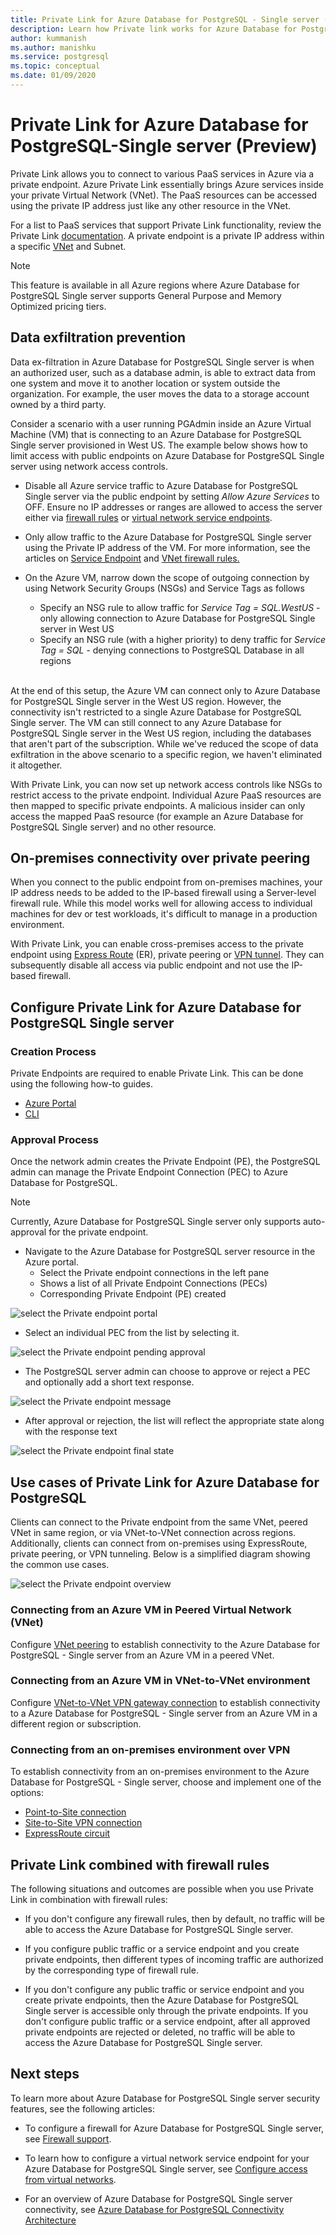 ```yaml
---
title: Private Link for Azure Database for PostgreSQL - Single server (Preview)
description: Learn how Private link works for Azure Database for PostgreSQL - Single server.
author: kummanish
ms.author: manishku
ms.service: postgresql
ms.topic: conceptual
ms.date: 01/09/2020
---
```


# Private Link for Azure Database for PostgreSQL-Single server (Preview)

Private Link allows you to connect to various PaaS services in Azure via a private endpoint. Azure Private Link essentially brings Azure services inside your private Virtual Network (VNet). The PaaS resources can be accessed using the private IP address just like any other resource in the VNet.

For a list to PaaS services that support Private Link functionality, review the Private Link [documentation](https://docs.microsoft.com/azure/private-link/index). A private endpoint is a private IP address within a specific [VNet](https://docs.microsoft.com/azure/virtual-network/virtual-networks-overview) and Subnet.

> [!NOTE]
> This feature is available in all Azure regions where Azure Database for PostgreSQL Single server supports General Purpose and Memory Optimized pricing tiers.

## Data exfiltration prevention

Data ex-filtration in Azure Database for PostgreSQL Single server is when an authorized user, such as a database admin, is able to extract data from one system and move it to another location or system outside the organization. For example, the user moves the data to a storage account owned by a third party.

Consider a scenario with a user running PGAdmin inside an Azure Virtual Machine (VM) that is connecting to an Azure Database for PostgreSQL Single server provisioned in West US. The example below shows how to limit access with public endpoints on Azure Database for PostgreSQL Single server using network access controls.

* Disable all Azure service traffic to Azure Database for PostgreSQL Single server via the public endpoint by setting *Allow Azure Services* to OFF. Ensure no IP addresses or ranges are allowed to access the server either via [firewall rules](https://docs.microsoft.com/azure/postgresql/concepts-firewall-rules) or [virtual network service endpoints](https://docs.microsoft.com/azure/postgresql/concepts-data-access-and-security-vnet).

* Only allow traffic to the Azure Database for PostgreSQL Single server using the Private IP address of the VM. For more information, see the articles on [Service Endpoint](concepts-data-access-and-security-vnet.md) and [VNet firewall rules.](howto-manage-vnet-using-portal.md)

* On the Azure VM, narrow down the scope of outgoing connection by using Network Security Groups (NSGs) and Service Tags as follows

    * Specify an NSG rule to allow traffic for *Service Tag = SQL.WestUS* - only allowing connection to Azure Database for PostgreSQL Single server in West US
    * Specify an NSG rule (with a higher priority) to deny traffic for *Service Tag = SQL* - denying connections to PostgreSQL Database in all regions</br></br>

At the end of this setup, the Azure VM can connect only to Azure Database for PostgreSQL Single server in the West US region. However, the connectivity isn't restricted to a single Azure Database for PostgreSQL Single server. The VM can still connect to any Azure Database for PostgreSQL Single server in the West US region, including the databases that aren't part of the subscription. While we've reduced the scope of data exfiltration in the above scenario to a specific region, we haven't eliminated it altogether.</br>

With Private Link, you can now set up network access controls like NSGs to restrict access to the private endpoint. Individual Azure PaaS resources are then mapped to specific private endpoints. A malicious insider can only access the mapped PaaS resource (for example an Azure Database for PostgreSQL Single server) and no other resource.

## On-premises connectivity over private peering

When you connect to the public endpoint from on-premises machines, your IP address needs to be added to the IP-based firewall using a Server-level firewall rule. While this model works well for allowing access to individual machines for dev or test workloads, it's difficult to manage in a production environment.

With Private Link, you can enable cross-premises access to the private endpoint using [Express Route](https://azure.microsoft.com/services/expressroute/) (ER), private peering or [VPN tunnel](https://docs.microsoft.com/azure/vpn-gateway/). They can subsequently disable all access via public endpoint and not use the IP-based firewall.

## Configure Private Link for Azure Database for PostgreSQL Single server

### Creation Process

Private Endpoints are required to enable Private Link. This can be done using the following how-to guides.

* [Azure Portal](https://docs.microsoft.com/azure/postgresql/howto-configure-privatelink-portal)
* [CLI](https://docs.microsoft.com/azure/postgresql/howto-configure-privatelink-cli)

### Approval Process
Once the network admin creates the Private Endpoint (PE), the PostgreSQL admin can manage the Private Endpoint Connection (PEC) to Azure Database for PostgreSQL.

> [!NOTE]
> Currently, Azure Database for PostgreSQL Single server only supports auto-approval for the private endpoint.

* Navigate to the Azure Database for PostgreSQL server resource in the Azure portal. 
    * Select the Private endpoint connections in the left pane
    * Shows a list of all Private Endpoint Connections (PECs)
    * Corresponding Private Endpoint (PE) created

![select the Private endpoint portal](media/concepts-data-access-and-security-private-link/select-private-link-portal.png)

* Select an individual PEC from the list by selecting it.

![select the Private endpoint pending approval](media/concepts-data-access-and-security-private-link/select-private-link.png)

* The PostgreSQL server admin can choose to approve or reject a PEC and optionally add a short text response.

![select the Private endpoint message](media/concepts-data-access-and-security-private-link/select-private-link-message.png)

* After approval or rejection, the list will reflect the appropriate state along with the response text

![select the Private endpoint final state](media/concepts-data-access-and-security-private-link/show-private-link-approved-connection.png)

## Use cases of Private Link for Azure Database for PostgreSQL

Clients can connect to the Private endpoint from the same VNet, peered VNet in same region, or via VNet-to-VNet connection across regions. Additionally, clients can connect from on-premises using ExpressRoute, private peering, or VPN tunneling. Below is a simplified diagram showing the common use cases.

![select the Private endpoint overview](media/concepts-data-access-and-security-private-link/show-private-link-overview.png)

### Connecting from an Azure VM in Peered Virtual Network (VNet)
Configure [VNet peering](https://docs.microsoft.com/azure/virtual-network/tutorial-connect-virtual-networks-powershell) to establish connectivity to the Azure Database for PostgreSQL - Single server from an Azure VM in a peered VNet.

### Connecting from an Azure VM in VNet-to-VNet environment
Configure [VNet-to-VNet VPN gateway connection](https://docs.microsoft.com/azure/vpn-gateway/vpn-gateway-howto-vnet-vnet-resource-manager-portal) to establish connectivity to a Azure Database for PostgreSQL - Single server from an Azure VM in a different region or subscription.

### Connecting from an on-premises environment over VPN
To establish connectivity from an on-premises environment to the Azure Database for PostgreSQL - Single server, choose and implement one of the options:

* [Point-to-Site connection](https://docs.microsoft.com/azure/vpn-gateway/vpn-gateway-howto-point-to-site-rm-ps)
* [Site-to-Site VPN connection](https://docs.microsoft.com/azure/vpn-gateway/vpn-gateway-create-site-to-site-rm-powershell)
* [ExpressRoute circuit](https://docs.microsoft.com/azure/expressroute/expressroute-howto-linkvnet-portal-resource-manager)

## Private Link combined with firewall rules

The following situations and outcomes are possible when you use Private Link in combination with firewall rules:

* If you don't configure any firewall rules, then by default, no traffic will be able to access the Azure Database for PostgreSQL Single server.

* If you configure public traffic or a service endpoint and you create private endpoints, then different types of incoming traffic are authorized by the corresponding type of firewall rule.

* If you don't configure any public traffic or service endpoint and you create private endpoints, then the Azure Database for PostgreSQL Single server is accessible only through the private endpoints. If you don't configure public traffic or a service endpoint, after all approved private endpoints are rejected or deleted, no traffic will be able to access the Azure Database for PostgreSQL Single server.

## Next steps

To learn more about Azure Database for PostgreSQL Single server security features, see the following articles:

* To configure a firewall for Azure Database for PostgreSQL Single server, see [Firewall support](https://docs.microsoft.com/azure/postgresql/concepts-firewall-rules).

* To learn how to configure a virtual network service endpoint for your Azure Database for PostgreSQL Single server, see [Configure access from virtual networks](https://docs.microsoft.com/azure/postgresql/concepts-data-access-and-security-vnet).

* For an overview of Azure Database for PostgreSQL Single server connectivity, see [Azure Database for PostgreSQL Connectivity Architecture](https://docs.microsoft.com/azure/postgresql/concepts-connectivity-architecture)